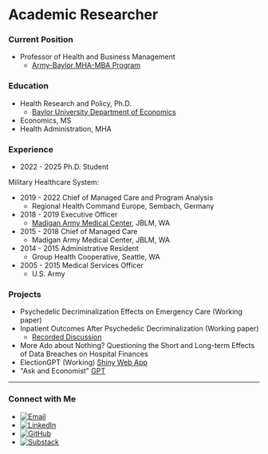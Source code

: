 # Academic Researcher

### Current Position
- Professor of Health and Business Management
  - [Army-Baylor MHA-MBA Program](https://hankamer.baylor.edu/army-baylor)

### Education
- Health Research and Policy, Ph.D.
  - [Baylor University Department of Economics](https://hankamer.baylor.edu/economics)
- Economics, MS
- Health Administration, MHA

### Experience 
- 2022 - 2025 Ph.D. Student

Military Healthcare System:
- 2019 - 2022 Chief of Managed Care and Program Analysis
  - Regional Health Command Europe, Sembach, Germany
- 2018 - 2019 Executive Officer
  - [Madigan Army Medical Center](https://health.mil/Military-Health-Topics/DHA-GME/Institutions/Madigan), JBLM, WA
- 2015 - 2018 Chief of Managed Care
  - Madigan Army Medical Center, JBLM, WA
- 2014 - 2015 Administrative Resident
  - Group Health Cooperative, Seattle, WA
- 2005 - 2015 Medical Services Officer
  - U.S. Army

### Projects
- Psychedelic Decriminalization Effects on Emergency Care (Working paper)
- Inpatient Outcomes After Psychedelic Decriminalization (Working paper)
  - [Recorded Discussion](https://notebooklm.google.com/notebook/190c9c40-5f88-406a-932a-429cee205d14/audio)
- More Ado about Nothing? Questioning the Short and Long-term Effects of Data Breaches on Hospital Finances
- ElectionGPT (Working) [Shiny Web App](https://black-jl.shinyapps.io/ElectionGPT_2024/)
- "Ask and Economist" [GPT](https://chatgpt.com/g/g-GJeexE26G-ask-an-economist) 

---

### Connect with Me

- [![Email](https://img.shields.io/badge/Email-Contact-red?logo=gmail)](mailto:jared.black@baylor.edu)
- [![LinkedIn](https://img.shields.io/badge/LinkedIn-Connect-blue?logo=linkedin)](https://www.linkedin.com/in/jared-black-a1420a32/)
- [![GitHub](https://img.shields.io/badge/GitHub-View-grey?logo=github)](https://github.com/Black-JL)
- [![Substack](https://img.shields.io/badge/Substack-Follow-orange?logo=substack)](https://substack.com/@jlblack)

